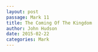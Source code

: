 ```yaml
---
layout: post
passage: Mark 11
title: The Coming Of The Kingdom
author: John Hudson
date: 2015-02-22
categories: Mark
--- 
```

